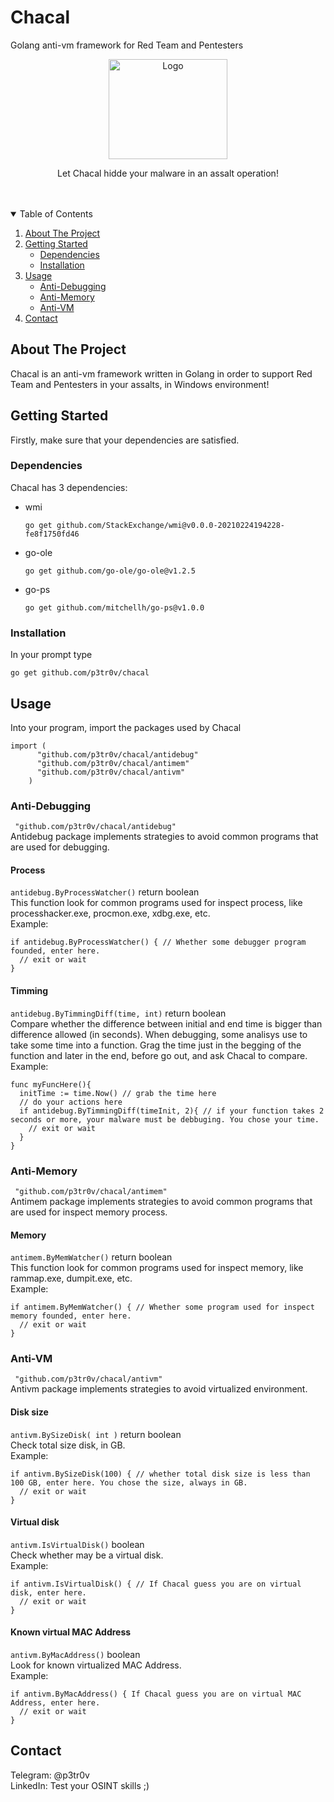 # Chacal
Golang anti-vm framework for Red Team and Pentesters



<p align="center">
  <a href="https://github.com/p3tr0v/chacal">
    <img src="https://github.com/p3tr0v/chacal/blob/main/chacal.jpg" alt="Logo" width="190" height="160">
  </a>

  
  <p align="center">
    Let Chacal hidde your malware in an assalt operation!
    <br />
    <br />
    <br />
  </p>
</p>

<!-- TABLE OF CONTENTS -->
<details open="open">
  <summary>Table of Contents</summary>
  <ol>
    <li>
      <a href="#about-the-project">About The Project</a>
    </li>
    <li>
      <a href="#getting-started">Getting Started</a>
      <ul>
        <li><a href="#dependencies">Dependencies</a></li>
        <li><a href="#installation">Installation</a></li>
      </ul>
    </li>
    <li>
      <a href="#usage">Usage</a>
      <ul>
        <li><a href="#Anti-Debugging">Anti-Debugging </a></li>
        <li><a href="#Anti-Memory">Anti-Memory</a></li>
        <li><a href="#Anti-VM">Anti-VM</a></li>
      </ul>
    </li>
    <li><a href="#contact">Contact</a></li>
  </ol>
</details>




<!-- ABOUT THE PROJECT -->
## About The Project
Chacal is an anti-vm framework written in Golang in order to support Red Team and Pentesters in your assalts, in Windows environment!



<!-- GETTING STARTED -->
## Getting Started
Firstly, make sure that your dependencies are satisfied.

### Dependencies
Chacal has 3 dependencies:
* wmi
  ```
  go get github.com/StackExchange/wmi@v0.0.0-20210224194228-fe8f1750fd46
  ```
* go-ole
  ```
  go get github.com/go-ole/go-ole@v1.2.5 
  ```
* go-ps
  ```
  go get github.com/mitchellh/go-ps@v1.0.0 
  ```
  
### Installation
In your prompt type
  ```
  go get github.com/p3tr0v/chacal
  ```
## Usage
Into your program, import the packages used by Chacal
```
import (
      "github.com/p3tr0v/chacal/antidebug"
      "github.com/p3tr0v/chacal/antimem"
      "github.com/p3tr0v/chacal/antivm"
    )
```
### Anti-Debugging
` "github.com/p3tr0v/chacal/antidebug"` <br/>
Antidebug package implements strategies to avoid common programs that are used for debugging.

#### Process
`antidebug.ByProcessWatcher()` return boolean <br/>
This function look for common programs used for inspect process, like processhacker.exe, procmon.exe, xdbg.exe, etc. <br/>
Example:
```
if antidebug.ByProcessWatcher() { // Whether some debugger program founded, enter here.
  // exit or wait
}
```
#### Timming
`antidebug.ByTimmingDiff(time, int)` return boolean<br/>
Compare whether the difference between initial and end time is bigger than difference allowed (in seconds).
When debugging, some analisys use to take some time into a function.
Grag the time just in the begging of the function and later in the end, before go out, and ask Chacal to compare.<br/>
Example:
```
func myFuncHere(){
  initTime := time.Now() // grab the time here
  // do your actions here
  if antidebug.ByTimmingDiff(timeInit, 2){ // if your function takes 2 seconds or more, your malware must be debbuging. You chose your time.
    // exit or wait
  }
}
  ```

### Anti-Memory
` "github.com/p3tr0v/chacal/antimem"` <br/>
Antimem package implements strategies to avoid common programs that are used for inspect memory process.

#### Memory
`antimem.ByMemWatcher()` return boolean <br/>
This function look for common programs used for inspect memory, like rammap.exe, dumpit.exe, etc. <br/>
Example:
```
if antimem.ByMemWatcher() { // Whether some program used for inspect memory founded, enter here.
  // exit or wait
}
```

### Anti-VM
` "github.com/p3tr0v/chacal/antivm"` <br/>
Antivm package implements strategies to avoid virtualized environment.

#### Disk size
`antivm.BySizeDisk( int )` return boolean <br/>
Check total size disk, in GB. <br/>
Example:
```
if antivm.BySizeDisk(100) { // whether total disk size is less than 100 GB, enter here. You chose the size, always in GB.
  // exit or wait
}
```
#### Virtual disk
`antivm.IsVirtualDisk()` boolean <br/>
Check whether may be a virtual disk. <br/>
Example:
```
if antivm.IsVirtualDisk() { // If Chacal guess you are on virtual disk, enter here.
  // exit or wait
}
 ```

#### Known virtual MAC Address
`antivm.ByMacAddress()` boolean <br/>
Look for known virtualized MAC Address. <br/>
Example:
```
if antivm.ByMacAddress() { If Chacal guess you are on virtual MAC Address, enter here.
  // exit or wait
}
```
## Contact
Telegram: @p3tr0v <br/>
LinkedIn: Test your OSINT skills ;)


